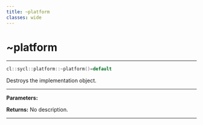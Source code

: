 ```yaml
---
title: ~platform
classes: wide
---
```

# ~platform

---

```cpp
cl::sycl::platform::~platform()=default
```


Destroys the implementation object. 


---
**Parameters:**

**Returns:** No description.

---
